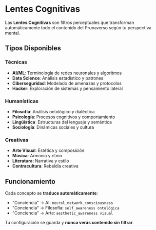 # Lentes Cognitivas

Las **Lentes Cognitivas** son filtros perceptuales que transforman automáticamente todo el contenido del Prunaverso según tu perspectiva mental.

## Tipos Disponibles

### Técnicas
- **AI/ML**: Terminología de redes neuronales y algoritmos
- **Data Science**: Análisis estadístico y patrones
- **Ciberseguridad**: Modelado de amenazas y protocolos
- **Hacker**: Exploración de sistemas y pensamiento lateral

### Humanísticas  
- **Filosofía**: Análisis ontológico y dialéctica
- **Psicología**: Procesos cognitivos y comportamiento
- **Lingüística**: Estructuras del lenguaje y semántica
- **Sociología**: Dinámicas sociales y cultura

### Creativas
- **Arte Visual**: Estética y composición
- **Música**: Armonía y ritmo
- **Literatura**: Narrativa y estilo
- **Contracultura**: Rebeldía creativa

## Funcionamiento

Cada concepto se **traduce automáticamente**:
- "Conciencia" → AI: `neural_network_consciousness`  
- "Conciencia" → Filosofía: `self_awareness ontológica`
- "Conciencia" → Arte: `aesthetic_awareness visual`

Tu configuración se guarda y **nunca verás contenido sin filtrar**.